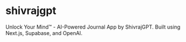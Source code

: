 # shivrajgpt
Unlock Your Mind™ - AI-Powered Journal App by ShivrajGPT. Built using Next.js, Supabase, and OpenAI.
